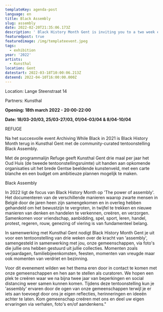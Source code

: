 ```yaml
---
templateKey: agenda-post
language: en
title: Black Assembly
slug: assembly
date: 2022-02-20T21:35:06.173Z
description: ' Black History Month Gent is inviting you to a two week exhibition on the power of assembly curated in collaboration with you, our community. Come be in communion with us and share your own experiences of assembly via stories, photos, and/or mementos.'
featuredpost: true
featuredimage: /img/templateevent.jpeg
tags:
  - exhibition
year: '2022'
artists:
  - Kunsthal
location: Gent
datestart: 2022-03-18T10:00:06.213Z
dateend: 2022-04-10T16:00:00.000Z
---
```

Location: Lange Steenstraat 14

Partners: Kunsthal

**Opening: 18th march 2022 - 20:00-22:00**

**Date: 18/03-20/03, 25/03-27/03, 01/04-03/04 & 8/04-10/04**

REFUGE

Na het succesvolle event Archiving While Black in 2021 is Black History Month terug in Kunsthal Gent met de community-curated tentoonstelling Black Assembly.

Met de programmalijn Refuge geeft Kunsthal Gent drie maal per jaar het Oud Huis (de tweede tentoonstellingsruimte) uit handen aan opkomende organisaties uit het brede Gentse beeldende kunstenveld, met een carte blanche en een budget om ambitieuze plannen mogelijk te maken.

Black Assembly

In 2022 ligt de focus van Black History Month op 'The power of assembly'. Het documenteren van de verschillende manieren waarop zwarte mensen in België door de jaren heen zijn samengekomen en in overleg hebben gehandeld om het bewustzijn te vergroten, in twijfel te trekken en nieuwe manieren van denken en handelen te verkennen, creëren, en verzorgen. Samenkomen voor vriendschap, aanbidding, spel, sport, leren, handel, protest, regeren, rouw, genezing of viering is van fundamenteel belang.

In samenwerking met Kunsthal Gent nodigt Black History Month Gent je uit voor een tentoonstelling van drie weken over de kracht van 'assembly', samengesteld in samenwerking met jou, onze gemeenschappen, via foto's die jullie ons hebben gestuurd uit jullie collecties. Momenten zoals verjaardagen, familiebijeenkomsten, feesten, momenten van vreugde maar ook momenten van verdriet en bezinning.

Voor dit evenement wilden we het thema eren door in contact te komen met onze gemeenschappen en hen aan te stellen als curatoren. We hopen een plek te creëren waar we na bijna twee jaar van beperkingen en social distancing weer samen kunnen komen. Tijdens deze tentoonstelling kun je 'assembly' ervaren door de ogen van onze gemeenschappen terwijl je er iets aan toevoegt door ons je eigen reflecties, herinneringen en ideeën achter te laten. Kom gemeenschap creëren met ons en deel uw eigen ervaringen via verhalen, foto's en/of aandenkens."
